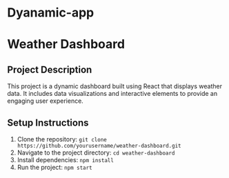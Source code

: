 # Dyanamic-app
# Weather Dashboard

## Project Description
This project is a dynamic dashboard built using React that displays weather data. It includes data visualizations and interactive elements to provide an engaging user experience.

## Setup Instructions
1. Clone the repository: `git clone https://github.com/yourusername/weather-dashboard.git`
2. Navigate to the project directory: `cd weather-dashboard`
3. Install dependencies: `npm install`
4. Run the project: `npm start`


